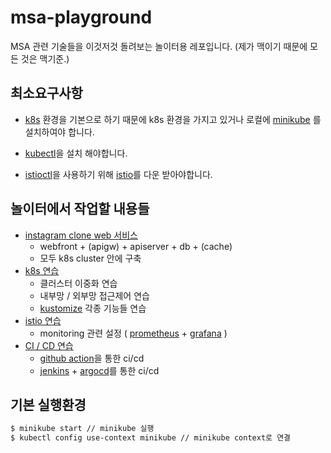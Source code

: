# msa-playground

MSA 관련 기술들을 이것저것 돌려보는 놀이터용 레포입니다.
(제가 맥이기 때문에 모든 것은 맥기준.)

## 최소요구사항

- [k8s](https://kubernetes.io/) 환경을 기본으로 하기 때문에 k8s 환경을 가지고 있거나 로컬에 [minikube](https://minikube.sigs.k8s.io/docs/start/) 를 설치하여야 합니다.

- [kubectl](https://kubernetes.io/ko/docs/tasks/tools/install-kubectl-macos/)을 설치 해야합니다.

- [istioctl](https://istio.io/latest/docs/reference/commands/istioctl/)을 사용하기 위해 [istio](https://istio.io/)를 다운 받아야합니다.

## 놀이터에서 작업할 내용들

- [instagram clone web 서비스](https://github.com/nurinamu/msa-playground/tree/main/playgrounds/msa)
    - webfront + (apigw) + apiserver + db + (cache)
    - 모두 k8s cluster 안에 구축
- [k8s 연습](https://github.com/nurinamu/msa-playground/tree/main/playgrounds/k8s)
    - 클러스터 이중화 연습
    - 내부망 / 외부망 접근제어 연습
    - [kustomize](https://kustomize.io/) 각종 기능들 연습
- [istio 연습](https://github.com/nurinamu/msa-playground/tree/main/playgrounds/istio)
    - monitoring 관련 설정 ( [prometheus](https://prometheus.io/) + [grafana](https://grafana.com/) )
- [CI / CD 연습](https://github.com/nurinamu/msa-playground/tree/main/playgrounds/ci-cd)
    - [github action](https://docs.github.com/en/actions)을 통한 ci/cd
    - [jenkins](https://www.jenkins.io/) + [argocd](https://argoproj.github.io/argo-cd/)를 통한 ci/cd

## 기본 실행환경

``` sh
$ minikube start // minikube 실행
$ kubectl config use-context minikube // minikube context로 연결
```
